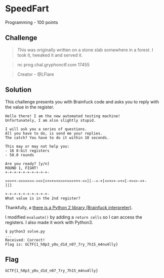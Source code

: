 # SpeedFart
Programming - 100 points

## Challenge 
> This was originally written on a stone slab somewhere in a forest. I took it, tweaked it and served it.

> nc prog.chal.gryphonctf.com 17455

> Creator - @LFlare

## Solution

	
This challenge presents you with Brainfuck code and asks you to reply with the value in the register.

	Hello there! I am the new automated testing machine!
	Unfortunately, I am also slightly stupid.

	I will ask you a series of questions.
	All you have to do, is send me your replies.
	The catch? You have to do it within 10 seconds.

	This may or may not help you:
	- 16 8-bit registers
	- 50.0 rounds

	Are you ready? [y/n]
	ROUND 1, FIGHT!
	+-+-+-+-+-+-+-+-+-+-

	><>++-<>>>><<->>>[>+>+>+>>>+>>>+++-<>][--<-+[<<+>+->+>[-+><>-<+-
	]]]

	+-+-+-+-+-+-+-+-+-+-
	What value is in the 2nd register?

Thankfully, a [there is a Python 2 library (Brainfuck interpreter)](https://github.com/pocmo/Python-Brainfuck).

I modified `evaluate()` by adding a `return cells` so I can access the registers.
I also made it work with Python3.

	$ python3 solve.py 
	...
	Received: Correct!
	Flag is: GCTF{1_h0p3_y0u_d1d_n07_7ry_7h15_m4nu4lly}

## Flag
`GCTF{1_h0p3_y0u_d1d_n07_7ry_7h15_m4nu4lly}`